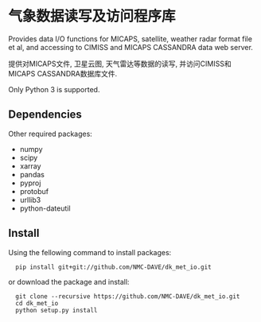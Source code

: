 # 气象数据读写及访问程序库
Provides data I/O functions for MICAPS, satellite,
weather radar format file et al, and accessing to
CIMISS and MICAPS CASSANDRA data web server.

提供对MICAPS文件, 卫星云图, 天气雷达等数据的读写, 并访问CIMISS和
MICAPS CASSANDRA数据库文件.

Only Python 3 is supported.

## Dependencies
Other required packages:

- numpy
- scipy
- xarray
- pandas
- pyproj
- protobuf
- urllib3
- python-dateutil

## Install
Using the fellowing command to install packages:
```
  pip install git+git://github.com/NMC-DAVE/dk_met_io.git
```

or download the package and install:
```
  git clone --recursive https://github.com/NMC-DAVE/dk_met_io.git
  cd dk_met_io
  python setup.py install
```